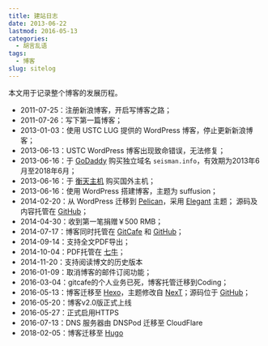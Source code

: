 ```yaml
---
title: 建站日志
date: 2013-06-22
lastmod: 2016-05-13
categories:
  - 胡言乱语
tags:
  - 博客
slug: sitelog
---
```


本文用于记录整个博客的发展历程。

<!--more-->

- 2011-07-25：注册新浪博客，开启写博客之路；
- 2011-07-26：写下第一篇博客；
- 2013-01-03：使用 USTC LUG 提供的 WordPress 博客，停止更新新浪博客；
- 2013-06-13：USTC WordPress 博客出现致命错误，无法修复；
- 2013-06-16：于 [GoDaddy][] 购买独立域名 `seisman.info`，有效期为2013年6月至2018年6月；
- 2013-06-16：于 [衡天主机][] 购买国外主机；
- 2013-06-16：使用 WordPress 搭建博客，主题为 suffusion；
- 2014-02-20：从 WordPress 迁移到 [Pelican][]，采用 [Elegant][] 主题；
              源码及内容托管在 [GitHub](https://github.com/seisman/seisman.info.v1)；
- 2014-04-30：收到第一笔捐赠￥500 RMB；
- 2014-07-17：博客同时托管在 [GitCafe][] 和 [GitHub][]；
- 2014-09-14：支持全文PDF导出；
- 2014-10-04：PDF托管在 [七牛][]；
- 2014-11-20：支持阅读博文的历史版本
- 2016-01-09：取消博客的邮件订阅功能；
- 2016-03-04：gitcafe的个人业务已死，博客托管迁移到Coding；
- 2016-05-13：博客迁移至 [Hexo][]，主题修改自 [NexT][]；源码位于 [GitHub](https://github.com/seisman/seisman.info)；
- 2016-05-20：博客v2.0版正式上线
- 2016-05-27：正式启用HTTPS
- 2016-07-13：DNS 服务器由 DNSPod 迁移至 CloudFlare
- 2018-02-05：博客迁移至 [Hugo][]

[GoDaddy]: https://www.godaddy.com
[衡天主机]: http://www.hengtian.cc
[Pelican]: https://github.com/getpelican/pelican
[Elegant]: https://github.com/talha131/pelican-elegant
[GitCafe]: https://gitcafe.com
[GitHub]: https://github.com
[七牛]: http://www.qiniu.com/
[Hexo]: https://hexo.io
[NexT]: https://github.com/iissnan/hexo-theme-next
[Hugo]: https://gohugo.io
